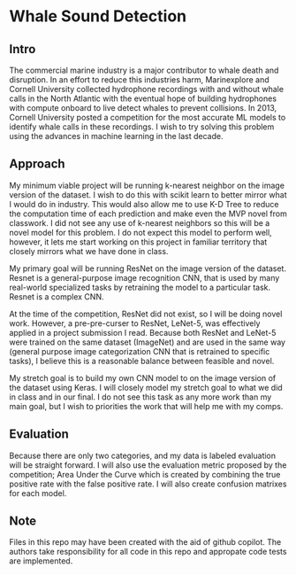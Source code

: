 # Whale Sound Detection

## Intro

The commercial marine industry is a major contributor to whale death and disruption. In an effort to reduce this industries harm, Marinexplore and Cornell University collected hydrophone recordings with and without whale calls in the North Atlantic with the eventual hope of building hydrophones with compute onboard to live detect whales to prevent collisions. In 2013, Cornell University posted a competition for the most accurate ML models to identify whale calls in these recordings. I wish to try solving this problem using the advances in machine learning in the last decade.

## Approach

My minimum viable project will be running k-nearest neighbor on the image version of the dataset. I wish to do this with scikit learn to better mirror what I would do in industry. This would also allow me to use K-D Tree to reduce the computation time of each prediction and make even the MVP novel from classwork. I did not see any use of k-nearest neighbors so this will be a novel model for this problem. I do not expect this model to perform well, however, it lets me start working on this project in familiar territory that closely mirrors what we have done in class.

My primary goal will be running ResNet on the image version of the dataset. Resnet is a general-purpose image recognition CNN, that is used by many real-world specialized tasks by retraining the model to a particular task. Resnet is a complex CNN.

At the time of the competition, ResNet did not exist, so I will be doing novel work. However, a pre-pre-curser to ResNet, LeNet-5, was effectively applied in a project submission I read. Because both ResNet and LeNet-5 were trained on the same dataset (ImageNet) and are used in the same way (general purpose image categorization CNN that is retrained to specific tasks), I believe this is a reasonable balance between feasible and novel.

My stretch goal is to build my own CNN model to on the image version of the dataset using Keras. I will closely model my stretch goal to what we did in class and in our final. I do not see this task as any more work than my main goal, but I wish to priorities the work that will help me with my comps.

## Evaluation

Because there are only two categories, and my data is labeled evaluation will be straight forward. I will also use the evaluation metric proposed by the competition; Area Under the Curve which is created by combining the true positive rate with the false positive rate. I will also create confusion matrixes for each model.

## Note

Files in this repo may have been created with the aid of github copilot. The authors take responsibility for all code in this repo and appropate code tests are implemented.
